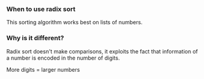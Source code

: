 ### When to use radix sort

This sorting algorithm works best on lists of numbers.

### Why is it different?

Radix sort doesn't make comparisons, it exploits the fact that information of a number is encoded in the number of digits.

More digits = larger numbers
